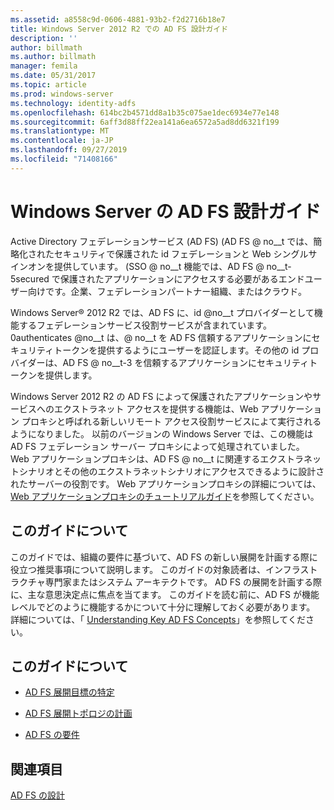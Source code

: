 ```yaml
---
ms.assetid: a8558c9d-0606-4881-93b2-f2d2716b18e7
title: Windows Server 2012 R2 での AD FS 設計ガイド
description: ''
author: billmath
ms.author: billmath
manager: femila
ms.date: 05/31/2017
ms.topic: article
ms.prod: windows-server
ms.technology: identity-adfs
ms.openlocfilehash: 614bc2b4571dd8a1b35c075ae1dec6934e77e148
ms.sourcegitcommit: 6aff3d88ff22ea141a6ea6572a5ad8dd6321f199
ms.translationtype: MT
ms.contentlocale: ja-JP
ms.lasthandoff: 09/27/2019
ms.locfileid: "71408166"
---
```

# <a name="ad-fs-design-guide-in-windows-server"></a>Windows Server の AD FS 設計ガイド 

Active Directory フェデレーションサービス (AD FS) \(AD FS @ no__t では、簡略化されたセキュリティで保護された id フェデレーションと Web シングルサインオンを提供しています。 \(SSO @ no__t 機能では、AD FS @ no__t-5secured で保護されたアプリケーションにアクセスする必要があるエンドユーザー向けです。企業、フェデレーションパートナー組織、またはクラウド。  
  
Windows Server® 2012 R2 では、AD FS に、id @no__t プロバイダーとして機能するフェデレーションサービス役割サービスが含まれています。 0authenticates @no__t は、@ no__t を AD FS 信頼するアプリケーションにセキュリティトークンを提供するようにユーザーを認証します。その他の id プロバイダーは、AD FS @ no__t-3 を信頼するアプリケーションにセキュリティトークンを提供します。  
  
Windows Server 2012 R2 の AD FS によって保護されたアプリケーションやサービスへのエクストラネット アクセスを提供する機能は、Web アプリケーション プロキシと呼ばれる新しいリモート アクセス役割サービスによて実行されるようになりました。 以前のバージョンの Windows Server では、この機能は AD FS フェデレーション サーバー プロキシによって処理されていました。 Web アプリケーションプロキシは、AD FS @ no__t に関連するエクストラネットシナリオとその他のエクストラネットシナリオにアクセスできるように設計されたサーバーの役割です。 Web アプリケーションプロキシの詳細については、 [Web アプリケーションプロキシのチュートリアルガイド](https://technet.microsoft.com/library/dn280944.aspx)を参照してください。  
  
## <a name="about-this-guide"></a>このガイドについて  
このガイドでは、組織の要件に基づいて、AD FS の新しい展開を計画する際に役立つ推奨事項について説明します。 このガイドの対象読者は、インフラストラクチャ専門家またはシステム アーキテクトです。 AD FS の展開を計画する際に、主な意思決定点に焦点を当てます。 このガイドを読む前に、AD FS が機能レベルでどのように機能するかについて十分に理解しておく必要があります。 詳細については、「 [Understanding Key AD FS Concepts](../../ad-fs/technical-reference/Understanding-Key-AD-FS-Concepts.md)」を参照してください。  
  
## <a name="in-this-guide"></a>このガイドについて  
  
-   [AD FS 展開目標の特定](Identify-Your-AD-FS-Deployment-Goals.md)  
  
-   [AD FS 展開トポロジの計画](Plan-Your-AD-FS-Deployment-Topology.md)  
  
-   [AD FS の要件](AD-FS-Requirements.md)  
  
  
## <a name="see-also"></a>関連項目  
[AD FS の設計](../../ad-fs/AD-FS-Design.md)  
  

